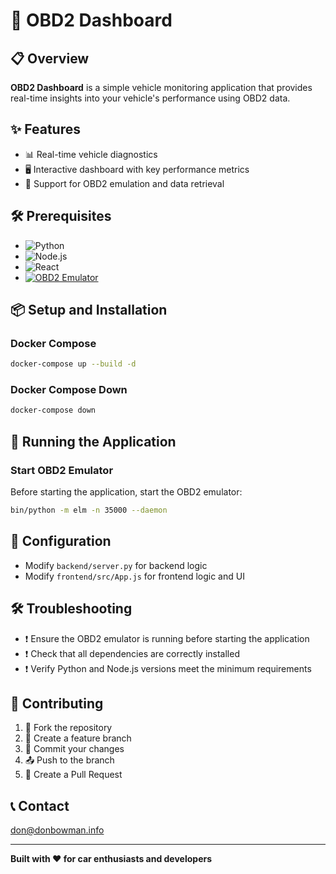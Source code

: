 # 🚗 OBD2 Dashboard

## 📋 Overview

**OBD2 Dashboard** is a simple vehicle monitoring application that provides real-time insights into your vehicle's performance using OBD2 data.

## ✨ Features

- 📊 Real-time vehicle diagnostics
- 🖥️ Interactive dashboard with key performance metrics
- 🔧 Support for OBD2 emulation and data retrieval

## 🛠️ Prerequisites

- ![Python](https://img.shields.io/badge/Python-3.8+-blue)
- ![Node.js](https://img.shields.io/badge/Node.js-14+-green)
- ![React](https://img.shields.io/badge/React-16+-lightblue)
- [![OBD2 Emulator](https://img.shields.io/badge/ELM327-emulator-blue)](https://github.com/Ircama/ELM327-emulator)

## 📦 Setup and Installation

### Docker Compose

```bash
docker-compose up --build -d
```

### Docker Compose Down

```bash
docker-compose down
```

## 🚀 Running the Application

### Start OBD2 Emulator

Before starting the application, start the OBD2 emulator:
```bash
bin/python -m elm -n 35000 --daemon
```

## 🔧 Configuration

- Modify `backend/server.py` for backend logic
- Modify `frontend/src/App.js` for frontend logic and UI

## 🛠️ Troubleshooting

- ❗ Ensure the OBD2 emulator is running before starting the application
- ❗ Check that all dependencies are correctly installed
- ❗ Verify Python and Node.js versions meet the minimum requirements

## 🤝 Contributing

1. 🍴 Fork the repository
2. 🌿 Create a feature branch
3. 💾 Commit your changes
4. 📤 Push to the branch
5. 🔀 Create a Pull Request

<!-- ## 📄 License

*[Specify your project's license]* -->

## 📞 Contact

don@donbowman.info

---

**Built with ❤️ for car enthusiasts and developers**